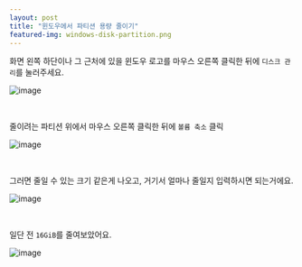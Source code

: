 ```yaml
---
layout: post
title: "윈도우에서 파티션 용량 줄이기"
featured-img: windows-disk-partition.png
---
```


화면 왼쪽 하단이나 그 근처에 있을 윈도우 로고를 마우스 오른쪽 클릭한 뒤에 `디스크 관리`를 눌러주세요.

![image]({{site.url}}{{site.baseurl}}/assets/images/windows-disk-partition/0.png)

<br/>

줄이려는 파티션 위에서 마우스 오른쪽 클릭한 뒤에 `볼륨 축소` 클릭

![image]({{site.url}}{{site.baseurl}}/assets/images/windows-disk-partition/1.png)

<br/>

그러면 줄일 수 있는 크기 같은게 나오고, 거기서 얼마나 줄일지 입력하시면 되는거에요.

![image]({{site.url}}{{site.baseurl}}/assets/images/windows-disk-partition/2.png)

<br/>

일단 전 `16GiB`를 줄여보았어요.

![image]({{site.url}}{{site.baseurl}}/assets/images/windows-disk-partition/3.png)